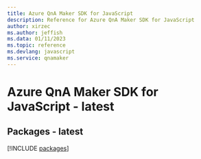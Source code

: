 ```yaml
---
title: Azure QnA Maker SDK for JavaScript
description: Reference for Azure QnA Maker SDK for JavaScript
author: xirzec
ms.author: jeffish
ms.data: 01/11/2023
ms.topic: reference
ms.devlang: javascript
ms.service: qnamaker
---
```

# Azure QnA Maker SDK for JavaScript - latest
## Packages - latest
[!INCLUDE [packages](qna-maker-index.md)]